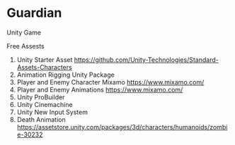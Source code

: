 # Guardian
 Unity Game

Free Assests

1. Unity Starter Asset https://github.com/Unity-Technologies/Standard-Assets-Characters
2. Animation Rigging Unity Package
3. Player and Enemy Character Mixamo https://www.mixamo.com/
4. Player and Enemy Animations https://www.mixamo.com/
5. Unity ProBuilder
6. Unity Cinemachine
7. Unity New Input System
8. Death Animation https://assetstore.unity.com/packages/3d/characters/humanoids/zombie-30232
